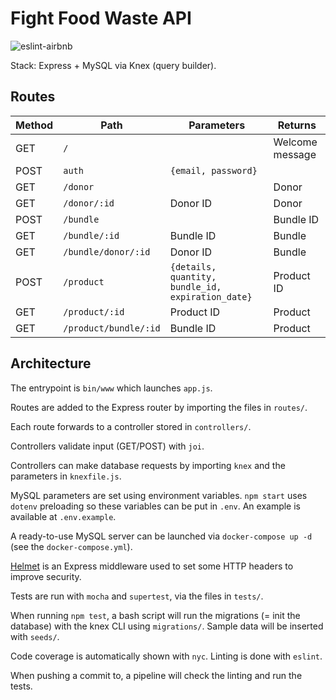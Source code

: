 # Fight Food Waste API

![eslint-airbnb](https://badgen.net/badge/eslint/airbnb/red?icon=airbnb)

Stack: Express + MySQL via Knex (query builder).

## Routes

| Method | Path                  | Parameters                                        | Returns         |
|--------|-----------------------|---------------------------------------------------|-----------------|
| GET    | `/`                   |                                                   | Welcome message |
| POST   | `auth`                | `{email, password}`                               |                 |
| GET    | `/donor`              |                                                   | Donor           |
| GET    | `/donor/:id`          | Donor ID                                          | Donor           |
| POST   | `/bundle`             |                                                   | Bundle ID       |
| GET    | `/bundle/:id`         | Bundle ID                                         | Bundle          |
| GET    | `/bundle/donor/:id`   | Donor ID                                          | Bundle          |
| POST   | `/product`            | `{details, quantity, bundle_id, expiration_date}` | Product ID      |
| GET    | `/product/:id`        | Product ID                                        | Product         |
| GET    | `/product/bundle/:id` | Bundle ID                                         | Product         |

## Architecture

The entrypoint is `bin/www` which launches `app.js`.

Routes are added to the Express router by importing the files in `routes/`.

Each route forwards to a controller stored in `controllers/`.

Controllers validate input (GET/POST) with `joi`.

Controllers can make database requests by importing `knex` and the parameters in `knexfile.js`.

MySQL parameters are set using environment variables. `npm start` uses `dotenv` preloading so these variables can be put in `.env`. An example is available at `.env.example`.

A ready-to-use MySQL server can be launched via `docker-compose up -d` (see the `docker-compose.yml`).

[Helmet](https://helmetjs.github.io/) is an Express middleware used to set some HTTP headers to improve security.

Tests are run with `mocha` and `supertest`, via the files in `tests/`.

When running `npm test`, a bash script will run the migrations (= init the database) with the knex CLI using `migrations/`. Sample data will be inserted with `seeds/`.

Code coverage is automatically shown with `nyc`. Linting is done with `eslint`.

When pushing a commit to, a pipeline will check the linting and run the tests.
